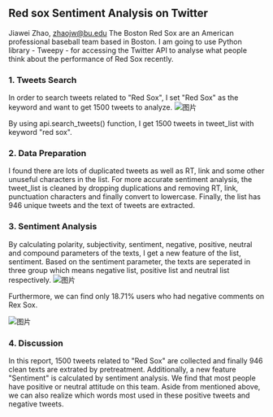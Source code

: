 ## Red sox Sentiment Analysis on Twitter
Jiawei Zhao, zhaojw@bu.edu
The Boston Red Sox are an American professional baseball team based in Boston. I am going to use Python library - Tweepy - for accessing the Twitter API to analyse what people think about the performance of Red Sox recently.

### 1. Tweets Search
In order to search tweets related to "Red Sox", I set "Red Sox" as the keyword and want to get 1500 tweets to analyze.
![图片](https://user-images.githubusercontent.com/59852184/134815690-caa43254-689f-451e-8c77-955b74850c77.png)

By using api.search_tweets() function, I get 1500 tweets in tweet_list with keyword "red sox".

### 2. Data Preparation
I found there are lots of duplicated tweets as well as RT, link and some other unuseful characters in the list. For more accurate sentiment analysis, the tweet_list is cleaned by dropping duplications and removing RT, link, punctuation characters and finally convert to lowercase.
Finally, the list has 946 unique tweets and the text of tweets are extracted.

### 3. Sentiment Analysis
By calculating polarity, subjectivity, sentiment, negative, positive, neutral and compound parameters of the texts, I get a new feature of the list, sentiment.
Based on the sentiment parameter, the texts are seperated in three group which means negative list, positive list and neutral list respectively.
![图片](https://user-images.githubusercontent.com/59852184/134815742-8b20b1d8-7c8b-4387-9e20-371ce0a67946.png)

Furthermore, we can find only 18.71% users who had negative comments on Rex Sox.

![图片](https://user-images.githubusercontent.com/59852184/134815811-6999b209-faea-43c9-b485-fb0c53685c96.png)

### 4. Discussion
In this report, 1500 tweets related to "Red Sox" are collected and finally 946 clean texts are extrated by pretreatment. Additionally, a new feature "Sentiment" is calculated by sentiment analysis. We find that most people have positive or neutral attitude on this team. 
Aside from mentioned above, we can also realize which words most used in these positive tweets and negative tweets.

